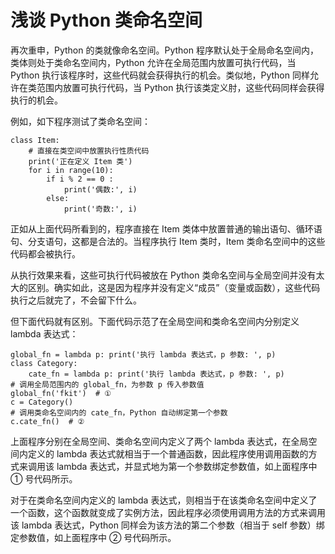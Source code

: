 # 浅谈 Python 类命名空间

再次重申，Python 的类就像命名空间。Python 程序默认处于全局命名空间内，类体则处于类命名空间内，Python 允许在全局范围内放置可执行代码，当 Python 执行该程序时，这些代码就会获得执行的机会。类似地，Python 同样允许在类范围内放置可执行代码，当 Python 执行该类定义肘，这些代码同样会获得执行的机会。

例如，如下程序测试了类命名空间：

```
class Item:
    # 直接在类空间中放置执行性质代码
    print('正在定义 Item 类')
    for i in range(10):
        if i % 2 == 0 :
            print('偶数:', i)
        else:
            print('奇数:', i)
```

正如从上面代码所看到的，程序直接在 Item 类体中放置普通的输出语句、循环语句、分支语句，这都是合法的。当程序执行 Item 类时，Item 类命名空间中的这些代码都会被执行。

从执行效果来看，这些可执行代码被放在 Python 类命名空间与全局空间并没有太大的区别。确实如此，这是因为程序并没有定义“成员”（变量或函数），这些代码执行之后就完了，不会留下什么。

但下面代码就有区别。下面代码示范了在全局空间和类命名空间内分别定义 lambda 表达式：

```
global_fn = lambda p: print('执行 lambda 表达式，p 参数: ', p)
class Category:
    cate_fn = lambda p: print('执行 lambda 表达式，p 参数: ', p)
# 调用全局范围内的 global_fn，为参数 p 传入参数值
global_fn('fkit')  # ①
c = Category()
# 调用类命名空间内的 cate_fn，Python 自动绑定第一个参数
c.cate_fn()  # ②
```

上面程序分别在全局空间、类命名空间内定义了两个 lambda 表达式，在全局空间内定义的 lambda 表达式就相当于一个普通函数，因此程序使用调用函数的方式来调用该 lambda 表达式，并显式地为第一个参数绑定参数值，如上面程序中 ① 号代码所示。

对于在类命名空间内定义的 lambda 表达式，则相当于在该类命名空间中定义了一个函数，这个函数就变成了实例方法，因此程序必须使用调用方法的方式来调用该 lambda 表达式，Python 同样会为该方法的第二个参数（相当于 self 参数）绑定参数值，如上面程序中 ② 号代码所示。